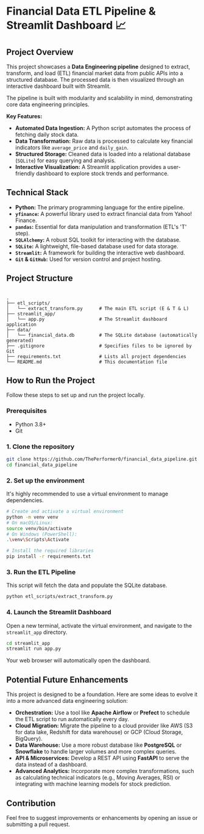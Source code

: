# Financial Data ETL Pipeline & Streamlit Dashboard 📈

## Project Overview

This project showcases a **Data Engineering pipeline** designed to extract, transform, and load (ETL) financial market data from public APIs into a structured database. The processed data is then visualized through an interactive dashboard built with Streamlit.

The pipeline is built with modularity and scalability in mind, demonstrating core data engineering principles.

**Key Features:**

* **Automated Data Ingestion:** A Python script automates the process of fetching daily stock data.
* **Data Transformation:** Raw data is processed to calculate key financial indicators like `average_price` and `daily_gain`.
* **Structured Storage:** Cleaned data is loaded into a relational database (`SQLite`) for easy querying and analysis.
* **Interactive Visualization:** A Streamlit application provides a user-friendly dashboard to explore stock trends and performance.

## Technical Stack

* **Python:** The primary programming language for the entire pipeline.
* **`yfinance`:** A powerful library used to extract financial data from Yahoo! Finance.
* **`pandas`:** Essential for data manipulation and transformation (ETL's 'T' step).
* **`SQLAlchemy`:** A robust SQL toolkit for interacting with the database.
* **`SQLite`:** A lightweight, file-based database used for data storage.
* **`Streamlit`:** A framework for building the interactive web dashboard.
* **`Git` & `GitHub`:** Used for version control and project hosting.

## Project Structure

```

.
├── etl_scripts/
│   └── extract_transform.py      # The main ETL script (E & T & L)
├── streamlit_app/
│   └── app.py                    # The Streamlit dashboard application
├── data/
│   └── financial_data.db         # The SQLite database (automatically generated)
├── .gitignore                    # Specifies files to be ignored by Git
├── requirements.txt              # Lists all project dependencies
└── README.md                     # This documentation file

````

## How to Run the Project

Follow these steps to set up and run the project locally.

### Prerequisites

* Python 3.8+
* Git

### 1. Clone the repository

```bash
git clone https://github.com/ThePerformer0/financial_data_pipeline.git
cd financial_data_pipeline
````

### 2\. Set up the environment

It's highly recommended to use a virtual environment to manage dependencies.

```bash
# Create and activate a virtual environment
python -m venv venv
# On macOS/Linux:
source venv/bin/activate
# On Windows (PowerShell):
.\venv\Scripts\Activate

# Install the required libraries
pip install -r requirements.txt
```

### 3\. Run the ETL Pipeline

This script will fetch the data and populate the SQLite database.

```bash
python etl_scripts/extract_transform.py
```

### 4\. Launch the Streamlit Dashboard

Open a new terminal, activate the virtual environment, and navigate to the `streamlit_app` directory.

```bash
cd streamlit_app
streamlit run app.py
```

Your web browser will automatically open the dashboard.

## Potential Future Enhancements

This project is designed to be a foundation. Here are some ideas to evolve it into a more advanced data engineering solution:

  * **Orchestration:** Use a tool like **Apache Airflow** or **Prefect** to schedule the ETL script to run automatically every day.
  * **Cloud Migration:** Migrate the pipeline to a cloud provider like AWS (S3 for data lake, Redshift for data warehouse) or GCP (Cloud Storage, BigQuery).
  * **Data Warehouse:** Use a more robust database like **PostgreSQL** or **Snowflake** to handle larger volumes and more complex queries.
  * **API & Microservices:** Develop a REST API using **FastAPI** to serve the data instead of a dashboard.
  * **Advanced Analytics:** Incorporate more complex transformations, such as calculating technical indicators (e.g., Moving Averages, RSI) or integrating with machine learning models for stock prediction.

## Contribution

Feel free to suggest improvements or enhancements by opening an issue or submitting a pull request.
